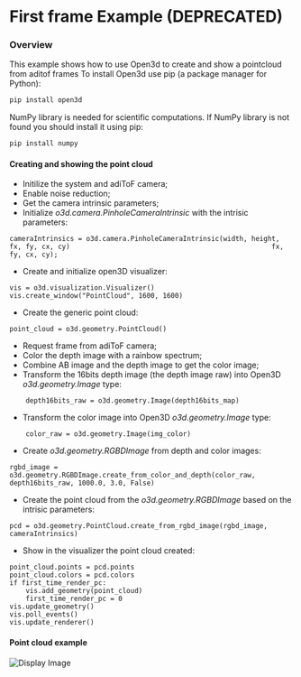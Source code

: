 # First frame Example (DEPRECATED)

### Overview
This example shows how to use Open3d to create and show a pointcloud from aditof frames 
To install Open3d use pip (a package manager for Python):

```python
pip install open3d
```


NumPy library is needed for scientific computations. 
If NumPy library is not found you should install it using pip: 

```python
pip install numpy
```

#### Creating and showing the point cloud

* Initilize the system and adiToF camera;
* Enable noise reduction;
* Get the camera intrinsic parameters;
* Initialize *o3d.camera.PinholeCameraIntrinsic* with the intrisic parameters:
```console
cameraIntrinsics = o3d.camera.PinholeCameraIntrinsic(width, height, fx, fy, cx, cy)                                                  fx, fy, cx, cy);
```
* Create and initialize open3D visualizer:
```console
vis = o3d.visualization.Visualizer()
vis.create_window("PointCloud", 1600, 1600)
```
* Create the generic point cloud:
```console
point_cloud = o3d.geometry.PointCloud()
```
* Request frame from adiToF camera;
* Color the depth image with a rainbow spectrum;
* Combine AB image and the depth image to get the color image;
* Transform the 16bits depth image (the depth image raw) into Open3D *o3d.geometry.Image* type:
```console
    depth16bits_raw = o3d.geometry.Image(depth16bits_map)
```
* Transform the color image into Open3D *o3d.geometry.Image* type:
```console
	color_raw = o3d.geometry.Image(img_color)
``` 
* Create *o3d.geometry.RGBDImage* from depth and color images:
```console
rgbd_image = o3d.geometry.RGBDImage.create_from_color_and_depth(color_raw, depth16bits_raw, 1000.0, 3.0, False)
```
* Create the point cloud from the *o3d.geometry.RGBDImage* based on the intrisic parameters:
```console
pcd = o3d.geometry.PointCloud.create_from_rgbd_image(rgbd_image, cameraIntrinsics)
```
* Show in the visualizer the point cloud created:
```console
point_cloud.points = pcd.points
point_cloud.colors = pcd.colors
if first_time_render_pc:
	vis.add_geometry(point_cloud)
    first_time_render_pc = 0
vis.update_geometry()
vis.poll_events()
vis.update_renderer()
```
#### Point cloud example
![Display Image](/doc/img/pointcloud_python.png)
